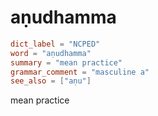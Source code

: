 # aṇudhamma

``` toml
dict_label = "NCPED"
word = "aṇudhamma"
summary = "mean practice"
grammar_comment = "masculine a"
see_also = ["aṇu"]
```

mean practice

